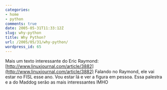 ```yaml
---
categories:
- home
- python
comments: true
date: 2005-05-31T11:33:12Z
slug: why-python
title: Why Python?
url: /2005/05/31/why-python/
wordpress_id: 65
---
```


Mais um texto interessante do Eric Raymond:
[http://www.linuxjournal.com/article/3882](http://www.linuxjournal.com/article/3882)
Falando no Raymond, ele vai estar no FISL esse ano. Vou estar lá e ver a figura em pessoa. Essa palestra e a do Maddog serão as mais interessantes IMHO
